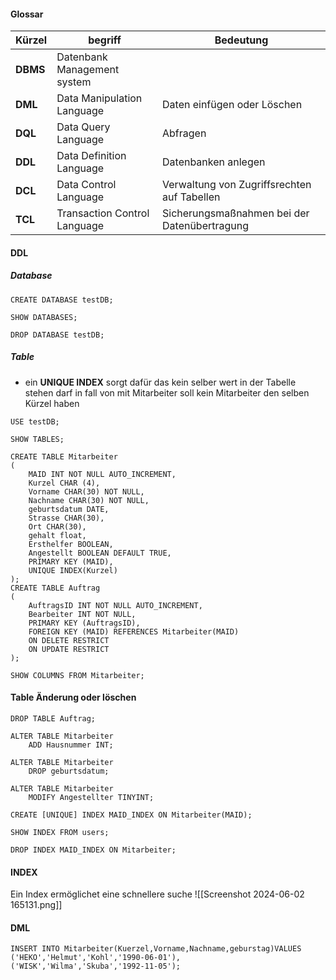 #### Glossar

| Kürzel   | begriff                      | Bedeutung                                    |
| -------- | ---------------------------- | -------------------------------------------- |
| **DBMS** | Datenbank Management system  |                                              |
| **DML**  | Data Manipulation Language   | Daten einfügen oder Löschen                   |
| **DQL**  | Data Query Language          | Abfragen                                     |
| **DDL**  | Data Definition Language     | Datenbanken anlegen                          |
| **DCL**  | Data Control Language        | Verwaltung von Zugriffsrechten auf Tabellen  |
| **TCL**  | Transaction Control Language | Sicherungsmaßnahmen bei der Datenübertragung |
#### DDL
##### Database
``` MYSQL
CREATE DATABASE testDB;

SHOW DATABASES;

DROP DATABASE testDB;
```
##### Table

- ein **UNIQUE INDEX** sorgt dafür das kein selber wert in der Tabelle stehen darf in fall von mit Mitarbeiter soll kein Mitarbeiter den selben Kürzel haben
``` MYSQL
USE testDB;

SHOW TABLES;

CREATE TABLE Mitarbeiter
(
	MAID INT NOT NULL AUTO_INCREMENT,
	Kurzel CHAR (4),
	Vorname CHAR(30) NOT NULL,
	Nachname CHAR(30) NOT NULL,
	geburtsdatum DATE,
	Strasse CHAR(30),
	Ort CHAR(30),
	gehalt float,
	Ersthelfer BOOLEAN,
	Angestellt BOOLEAN DEFAULT TRUE,
	PRIMARY KEY (MAID),
	UNIQUE INDEX(Kurzel)
);
CREATE TABLE Auftrag
(
	AuftragsID INT NOT NULL AUTO_INCREMENT,
	Bearbeiter INT NOT NULL,
	PRIMARY KEY (AuftragsID),
	FOREIGN KEY (MAID) REFERENCES Mitarbeiter(MAID)
	ON DELETE RESTRICT
	ON UPDATE RESTRICT
);

SHOW COLUMNS FROM Mitarbeiter;
```
#### Table Änderung oder löschen
``` MYSQL
DROP TABLE Auftrag;

ALTER TABLE Mitarbeiter
	ADD Hausnummer INT;

ALTER TABLE Mitarbeiter
	DROP geburtsdatum;

ALTER TABLE Mitarbeiter
	MODIFY Angestellter TINYINT;

CREATE [UNIQUE] INDEX MAID_INDEX ON Mitarbeiter(MAID);

SHOW INDEX FROM users;

DROP INDEX MAID_INDEX ON Mitarbeiter;

```

#### INDEX 
 Ein Index ermöglichet eine schnellere suche 
![[Screenshot 2024-06-02 165131.png]]
#### DML 

``` MYSQL 
INSERT INTO Mitarbeiter(Kuerzel,Vorname,Nachname,geburstag)VALUES
('HEKO','Helmut','Kohl','1990-06-01'),
('WISK','Wilma','Skuba','1992-11-05');
```